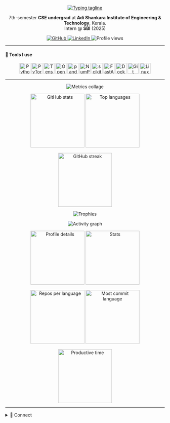 <!--  █████ M Y   G I T H U B   P R O F I L E  █████  -->

<!-- ——— Typing Tagline ——— -->
<p align="center">
  <a href="https://github.com/bg-l2norm">
    <!-- Fully URL-encoded lines (mdash, parens encoded). Add a local PNG/GIF fallback if needed. -->
    <picture>
      <source srcset="https://readme-typing-svg.demolab.com?font=Inter&weight=700&size=22&pause=1200&center=true&vCenter=true&width=900&lines=NLP%20%26%20Computer%20Vision%20Enthusiast;Best%20Paper%20Award%20%E2%80%94%20ICSCC%202023%20%28IEEE%29;Best%20Poster%20%E2%80%94%20IIIT%20Kottayam%20Internship;Data%20Science%20%E2%80%A2%20Machine%20Learning%20%E2%80%A2%20Applied%20AI" />
      <img src="/assets/tagline.png" alt="Typing tagline"/>
    </picture>
  </a>
</p>


<!-- ——— Bio ——— -->
<p align="center">
  7th-semester <b>CSE undergrad</b> at <b>Adi Shankara Institute of Engineering & Technology</b>, Kerala.<br/>
  Intern @ <b>SBI</b> (2025) <br/>
</p>

<!-- ——— Quick Links / Badges ——— -->
<p align="center">
  <a href="https://github.com/bg-l2norm">
    <img src="https://img.shields.io/badge/GitHub-bg--l2norm-0d1117?style=for-the-badge&logo=github" alt="GitHub"/>
  </a>
  <a href="https://www.linkedin.com/in/ben-g-a00584250/">
    <img src="https://img.shields.io/badge/LinkedIn-Ben%20G.-0a66c2?style=for-the-badge&logo=linkedin" alt="LinkedIn"/>
  </a>
  <img src="https://komarev.com/ghpvc/?username=bg-l2norm&style=for-the-badge" alt="Profile views"/>
</p>

---

<!-- ——— Tech Stack (Devicon icons) ——— -->
#### 🧰 Tools I use
<p align="center">
  <img src="https://cdn.jsdelivr.net/gh/devicons/devicon/icons/python/python-original.svg" height="34" alt="Python"/>
  <img src="https://cdn.jsdelivr.net/gh/devicons/devicon/icons/pytorch/pytorch-original.svg" height="34" alt="PyTorch"/>
  <img src="https://cdn.jsdelivr.net/gh/devicons/devicon/icons/tensorflow/tensorflow-original.svg" height="34" alt="TensorFlow"/>
  <img src="https://cdn.jsdelivr.net/gh/devicons/devicon/icons/opencv/opencv-original.svg" height="34" alt="OpenCV"/>
  <img src="https://cdn.jsdelivr.net/gh/devicons/devicon/icons/pandas/pandas-original.svg" height="34" alt="pandas"/>
  <img src="https://cdn.jsdelivr.net/gh/devicons/devicon/icons/numpy/numpy-original.svg" height="34" alt="NumPy"/>
  <img src="https://cdn.jsdelivr.net/gh/devicons/devicon/icons/scikitlearn/scikitlearn-original.svg" height="34" alt="scikit-learn"/>
  <img src="https://cdn.jsdelivr.net/gh/devicons/devicon/icons/fastapi/fastapi-original.svg" height="34" alt="FastAPI"/>
  <img src="https://cdn.jsdelivr.net/gh/devicons/devicon/icons/docker/docker-original.svg" height="34" alt="Docker"/>
  <img src="https://cdn.jsdelivr.net/gh/devicons/devicon/icons/git/git-original.svg" height="34" alt="Git"/>
  <img src="https://cdn.jsdelivr.net/gh/devicons/devicon/icons/linux/linux-original.svg" height="34" alt="Linux"/>
</p>

---

<!-- ——— Live Metrics Collage ———
  Set up lowlighter/metrics to generate metrics.svg in your repo root.
  (See setup notes at bottom.)
-->
<p align="center">
  <img src="https://raw.githubusercontent.com/bg-l2norm/bg-l2norm/main/metrics.svg" alt="Metrics collage"/>
</p>

<!-- ——— Stats Row ——— -->
<p align="center">
  <img height="170" src="https://github-readme-stats.vercel.app/api?username=bg-l2norm&show_icons=true&theme=radical&hide_border=true" alt="GitHub stats"/>
  <img height="170" src="https://github-readme-stats.vercel.app/api/top-langs/?username=bg-l2norm&layout=compact&theme=radical&hide_border=true" alt="Top languages"/>
</p>
<p align="center">
  <img height="170" src="https://github-readme-streak-stats.herokuapp.com/?user=bg-l2norm&theme=tokyonight&hide_border=true" alt="GitHub streak"/>
</p>

<!-- ——— Trophy Wall ——— -->
<p align="center">
  <img src="https://github-profile-trophy.vercel.app/?username=bg-l2norm&theme=tokyonight&margin-w=10&no-bg=true&no-frame=true" alt="Trophies"/>
</p>

<!-- ——— Activity Graph ——— -->
<p align="center">
  <img src="https://github-readme-activity-graph.vercel.app/graph?username=bg-l2norm&bg_color=0d1117&color=58a6ff&line=58a6ff&point=1f6feb&hide_border=true" alt="Activity graph"/>
</p>

<!-- ——— Insightful Summary Cards ——— -->
<p align="center">
  <img src="https://raw.githubusercontent.com/bg-l2norm/bg-l2norm/main/profile-summary-card-output/tokyonight/0-profile-details.svg" height="170" alt="Profile details"/>
  <img src="https://raw.githubusercontent.com/bg-l2norm/bg-l2norm/main/profile-summary-card-output/tokyonight/3-stats.svg" height="170" alt="Stats"/>
</p>
<p align="center">
  <img src="https://raw.githubusercontent.com/bg-l2norm/bg-l2norm/main/profile-summary-card-output/tokyonight/1-repos-per-language.svg" height="170" alt="Repos per language"/>
  <img src="https://raw.githubusercontent.com/bg-l2norm/bg-l2norm/main/profile-summary-card-output/tokyonight/2-most-commit-language.svg" height="170" alt="Most commit language"/>
</p>
<p align="center">
  <img src="https://raw.githubusercontent.com/bg-l2norm/bg-l2norm/main/profile-summary-card-output/tokyonight/4-productive-time.svg" height="170" alt="Productive time"/>
</p>


---

<!-- ——— Pinned Favorites ———
     (Commented out per request. Uncomment and set PROJECT_1/2 if you want them later.)
#### 📌 Projects I’m proud of
<p align="center">
  <a href="https://github.com/bg-l2norm/PROJECT_1">
    <img src="https://github-readme-stats.vercel.app/api/pin/?username=bg-l2norm&repo=PROJECT_1&theme=radical&hide_border=true" alt="Project 1"/>
  </a>
  <a href="https://github.com/bg-l2norm/PROJECT_2">
    <img src="https://github-readme-stats.vercel.app/api/pin/?username=bg-l2norm&repo=PROJECT_2&theme=radical&hide_border=true" alt="Project 2"/>
  </a>
</p>
-->

<details>
<summary>🤝 Connect</summary>

- LinkedIn: <a href="https://www.linkedin.com/in/ben-g-a00584250/">Ben G.</a>  
- GitHub: <a href="https://github.com/bg-l2norm">bg-l2norm</a>

</details>
